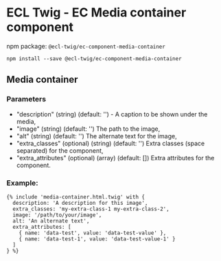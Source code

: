 # ECL Twig - EC Media container component

npm package: `@ecl-twig/ec-component-media-container`

```shell
npm install --save @ecl-twig/ec-component-media-container
```

## Media container

### Parameters

- "description" (string) (default: '') - A caption to be shown under the media,
- "image" (string) (default: '') The path to the image,
- "alt" (string) (default: '') The alternate text for the image,
- "extra_classes" (optional) (string) (default: '') Extra classes (space separated) for the component,
- "extra_attributes" (optional) (array) (default: []) Extra attributes for the component.

### Example:

<!-- prettier-ignore -->
```twig
{% include 'media-container.html.twig' with { 
  description: 'A description for this image', 
  extra_classes: 'my-extra-class-1 my-extra-class-2', 
  image: '/path/to/your/image', 
  alt: 'An alternate text', 
  extra_attributes: [ 
    { name: 'data-test', value: 'data-test-value' },  
    { name: 'data-test-1', value: 'data-test-value-1' }  
  ] 
} %}
```
